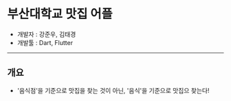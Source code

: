 # 부산대학교 맛집 어플
- 개발자 : 강준우, 김태경
- 개발툴 : Dart, Flutter
---
## 개요
- '음식점'을 기준으로 맛집을 찾는 것이 아닌, '음식'을 기준으로 맛집으 찾는다!
